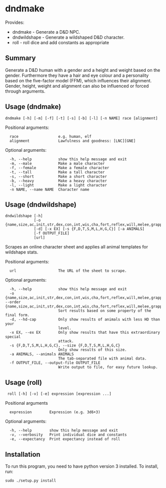 dndmake
=======
Provides:
- dndmake - Generate a D&D NPC.
- dndwildshape - Generate a wildshaped D&D character.
- roll - roll dice and add constants as appropriate

Summary
-------
Generate a D&D human with a gender and a height and weight based on the gender.
Furthermore they have a hair and eye colour and a personality based on the
five-factor model (FFM), which influences their alignment. Gender, height,
weight and alignment can also be influenced or forced through arguments.

Usage (dndmake)
---------------
```
dndmake [-h] [-m] [-f] [-t] [-s] [-b] [-l] [-n NAME] race [alignment]
```
Positional arguments:
```
  race					e.g. human, elf
  alignment             Lawfulness and goodness: [LNC][GNE]
```

Optional arguments:
```
  -h, --help            show this help message and exit
  -m, --male            Make a male character
  -f, --female          Make a female character
  -t, --tall            Make a tall character
  -s, --short           Make a short character
  -b, --heavy           Make a heavy character
  -l, --light           Make a light character
  -n NAME, --name NAME  Character name
```

Usage (dndwildshape)
--------------------
```
dndwildshape [-h]
             [-o {name,size,ac,init,str,dex,con,int,wis,cha,fort,reflex,will,melee,grapple,ranged,land,burrow,climb,fly,swim}]
             [-d] [-x EX] [-s {F,D,T,S,M,L,H,G,C}] [-a ANIMALS]
             [-f OUTPUT_FILE]
             [url]
```

Scrapes an online character sheet and applies all animal templates for
wildshape stats.

Positional arguments:
```
  url                   The URL of the sheet to scrape.
```

Optional arguments:
```
  -h, --help            show this help message and exit
  -o {name,size,ac,init,str,dex,con,int,wis,cha,fort,reflex,will,melee,grapple,ranged,land,burrow,climb,fly,swim}, --order {name,size,ac,init,str,dex,con,int,wis,cha,fort,reflex,will,melee,grapple,ranged,land,burrow,climb,fly,swim}
                        Sort results based on some property of the final form.
  -d, --hd-cap          Only show results of animals with less HD than your
                        level.
  -x EX, --ex EX        Only show results that have this extraordinary special
                        attack.
  -s {F,D,T,S,M,L,H,G,C}, --size {F,D,T,S,M,L,H,G,C}
                        Only show results of this size.
  -a ANIMALS, --animals ANIMALS
                        The tab-separated file with animal data.
  -f OUTPUT_FILE, --output-file OUTPUT_FILE
                        Write output to file, for easy future lookup.
```

Usage (roll)
------------
```
 roll [-h] [-v] [-e] expression [expression ...]
```

Positional arguments
```
  expression        Expression (e.g. 3d6+3)
```

Optional arguments:
```
  -h, --help        show this help message and exit
  -v, --verbosity   Print individual dice and constants
  -e, --expectancy  Print expectancy instead of roll
```

Installation
------------
To run this program, you need to have python version 3 installed.
To install, run:
```
sudo ./setup.py install
```
